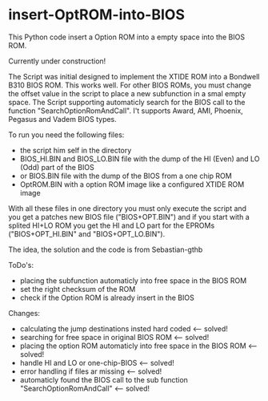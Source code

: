 # insert-OptROM-into-BIOS
This Python code insert a Option ROM into a empty space into the BIOS ROM.

Currently under construction!

The Script was initial designed to implement the XTIDE ROM into a Bondwell B310 BIOS ROM. This works well. For other BIOS ROMs, you must change the offset value in the script to place a new subfunction in a smal empty space.
The Script supporting automaticly search for the BIOS call to the function "SearchOptionRomAndCall". I't supports Award, AMI, Phoenix, Pegasus and Vadem BIOS types. 

To run you need the following files:
  * the script him self in the directory
  * BIOS_HI.BIN and BIOS_LO.BIN file with the dump of the HI (Even) and LO (Odd) part of the BIOS
  * or BIOS.BIN file with the dump of the BIOS from a one chip ROM
  * OptROM.BIN with a option ROM image like a configured XTIDE ROM image


With all these files in one directory you must only execute the script and you get a patches new BIOS file ("BIOS+OPT.BIN") and if you start with a splited HI+LO ROM you get the HI and LO part for the EPROMs ("BIOS+OPT_HI.BIN" and "BIOS+OPT_LO.BIN").

The idea, the solution and the code is from Sebastian-gthb

ToDo's:
   * placing the subfunction automaticly into free space in the BIOS ROM
   * set the right checksum of the ROM
   * check if the Option ROM is already insert in the BIOS

Changes:
   * calculating the jump destinations insted hard coded <-- solved!
   * searching for free space in original BIOS ROM <-- solved!
   * placing the option ROM automaticly into free space in the BIOS ROM  <-- solved!
   * handle HI and LO or one-chip-BIOS <-- solved!
   * error handling if files ar missing <-- solved!
   * automaticly found the BIOS call to the sub function "SearchOptionRomAndCall" <-- solved!
